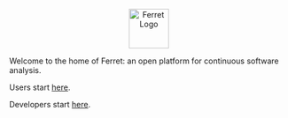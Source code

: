 <p align="center">
  <img width="72px" style="border: none; background: none" src="img/ferret.png" alt="Ferret Logo">
</p>

Welcome to the home of Ferret: an open platform for continuous software analysis.

Users start [here](start/).

Developers start [here](https://github.com/forthright/ferret/blob/master/CONTRIBUTING.md).
